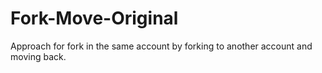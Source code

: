 # Fork-Move-Original
Approach for fork in the same account by forking to another account and moving back.

